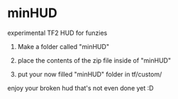 minHUD
======

experimental TF2 HUD for funzies


1) Make a folder called "minHUD"


2) place the contents of the zip file inside of "minHUD"

3) put your now filled "minHUD" folder in tf/custom/





enjoy your broken hud that's not even done yet :D
